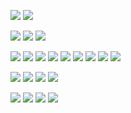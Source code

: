<!---
- 👋 Hi, I’m @mkare 
- 👀 I’m interested in JavaScript
- 🌱 I’m currently learning Flutter

mkare/mkare is a ✨ special ✨ repository because its `README.md` (this file) appears on your GitHub profile.
You can click the Preview link to take a look at your changes.
--->
[![](https://img.shields.io/badge/LinkedIn-0077B5?style=for-the-badge&logo=linkedin&logoColor=white)](https://www.linkedin.com/in/mustafamorbel/)
[![](https://img.shields.io/badge/@mkare-white?style=for-the-badge&logo=medium&logoColor=black)](https://medium.com/@mkare)

[![](https://img.shields.io/badge/JavaScript-c78100?style=flat&logo=javascript&logoColor=white)]()
[![](https://img.shields.io/badge/ECMAScript-c78100?style=flat)]()
[![](https://img.shields.io/badge/TypeScript-235a97?style=flat&logo=typescript&logoColor=white)]()

[![](https://img.shields.io/badge/Vue.js-4FC08D?style=flat&logo=vue.js&logoColor=4FC08D&labelColor=white)]()
[![](https://img.shields.io/badge/Nuxt.js-00C58E?style=flat&logo=nuxt.js&logoColor=00C58E&labelColor=white)]()
[![](https://img.shields.io/badge/ReactJS-white?style=flat&logo=react&logoColor=white&labelColor=61DAFB)]()
[![](https://img.shields.io/badge/Next.js-000000?style=flat&logo=next.js&logoColor=000000&labelColor=white)]()
[![](https://img.shields.io/badge/Node.js-339933?style=flat&logo=node.js&logoColor=339933&labelColor=white)]()
[![](https://img.shields.io/badge/Webpack-777?style=flat&logo=webpack&logoColor=8DD6F9&labelColor=777)]()
[![](https://img.shields.io/badge/RxJS-FF6C2C?style=flat&logo=reactivex&logoColor=white&labelColor=FF6C2C)]()
[![](https://img.shields.io/badge/jQuery-0769AD?style=flat&logo=jquery&logoColor=white&labelColor=0769AD)]()
[![](https://img.shields.io/badge/Axios-671DDF?style=flat&logo=axios&logoColor=white&labelColor=671DDF)]()

[![](https://img.shields.io/badge/HTML5-E34F26?style=flat&logo=html5&logoColor=white&labelColor=E34F26)]()
[![](https://img.shields.io/badge/CSS3-1572B6?style=flat&logo=css3&logoColor=white&labelColor=1572B6)]()
[![](https://img.shields.io/badge/Sass-FF69B4?style=flat&logo=sass&logoColor=white&labelColor=FF69B4)]()
[![](https://img.shields.io/badge/Less-gray?style=flat&logo=less)]()

[![](https://img.shields.io/badge/Bootstrap-563D7C?style=flat&logo=bootstrap&logoColor=white)]()
[![](https://img.shields.io/badge/TailwindCss-38bdf8?style=flat&logo=tailwind-css&logoColor=white)]()
[![](https://img.shields.io/badge/Styled%20Components-white?style=flat&logo=styled-components&logoColor=purple&labelColor=white)]()
[![](https://img.shields.io/badge/Git-F05032?style=flat&logo=git&logoColor=white&labelColor=F05032)]()
